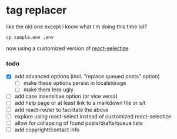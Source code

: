 # tag replacer

like the old one except i know what i'm doing this time lol?

`cp sample.env .env`


now using a customized version of [react-selectize](https://github.com/furqanZafar/react-selectize)


### todo
- [x] add advanced options (incl. "replace queued posts" option)
  - [ ] make these options persist in localstorage
  - [ ] make them less ugly
- [ ] add case insensitive option (or vice versa)
- [ ] add help page or at least link to a markdown file or s/t
- [ ] add react-router to facilitate the above
- [ ] explore using react-select instead of customized react-selectize
- [ ] allow for collapsing of found posts/drafts/queue lists
- [ ] add copyright/contact info

